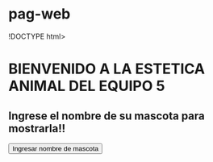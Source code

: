 # pag-web
!DOCTYPE html>
<html>
<head>
<title>ESTETICA ANIMAL</title>
<link rel="stylesheet" href="estilo.css"> 
<style>
    #dialog {
        display: none;
        position: fixed;
        top: 50%;
        left: 50%;
        transform: translate(-50%, -50%) ;
        background-color: #ffffff;
        padding: 20px;
        border: 1px solid #ffffff;
        border-radius: 8px;
        box-shadow: 0 4px 8px rgba(0, 0, 0, 0.1);
        z-index: 1000;
}
    #overlay {
        display: none;
        position: fixed;
        top: 0;
        left: 0;
        width: 100%;
        height: 100%;
        background-color: rgba(0, 0, 0, 0.5);
        z-index: 999;
    }
    </style>
</head>
<body>

<h1>BIENVENIDO A LA ESTETICA ANIMAL DEL EQUIPO 5</h1>
<h2>Ingrese el nombre de su mascota para mostrarla!!</h2>
<button onclick="showDialog()">Ingresar nombre de mascota</button>
<div id="dialog">
    <h3>Ingresa el nombre de tu mascota</h4>
    <input type="text" id="variableInput">
    <button onclick="addVariable()">Agregar</button>
    <button onclick="hideDialog()">Cancelar</button>
</div>
<div id="mascotas"></div>
<script>
